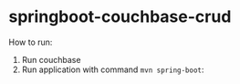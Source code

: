 # springboot-couchbase-crud

How to run:

1. Run couchbase
2. Run application with command <code>mvn spring-boot</code>:
